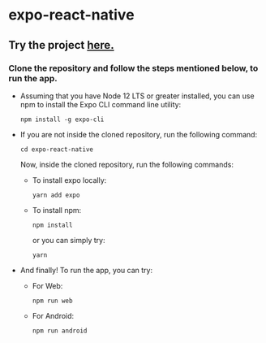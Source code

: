 # expo-react-native

## Try the project <a href=https://siddheshkothadi.github.io/expo-react-native>here.</a>

### Clone the repository and follow the steps mentioned below, to run the app.

<ul>
<li><p>Assuming that you have Node 12 LTS or greater installed, you can use npm to install the Expo CLI command line utility:</p></li>

```
npm install -g expo-cli
```

<li><p>If you are not inside the cloned repository, run the following command:</p></li>

```
cd expo-react-native
```

<p>Now, inside the cloned repository, run the following commands:</p>
<ul>
<li><p>To install expo locally:</p></li>

```
yarn add expo
```

<li><p>To install npm:</p></li>

```
npm install
```

<p>or you can simply try:</p>

```
yarn
```

</ul>

<li><p>And finally! To run the app, you can try:</p></li>
<ul>
<li><p>For Web:</p></li>

```
npm run web
```

<li><p>For Android:</p></li>

```
npm run android
```
